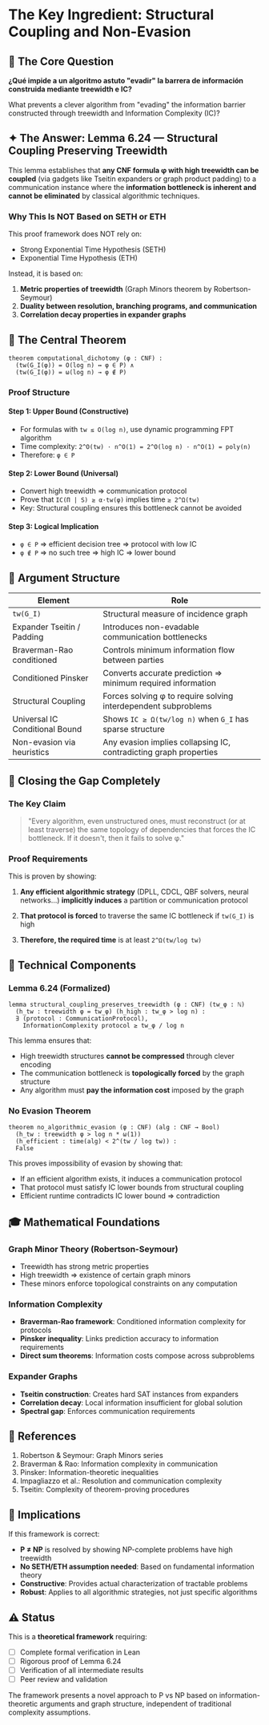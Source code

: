 # The Key Ingredient: Structural Coupling and Non-Evasion

## 🎯 The Core Question

**¿Qué impide a un algoritmo astuto "evadir" la barrera de información construida mediante treewidth e IC?**

What prevents a clever algorithm from "evading" the information barrier constructed through treewidth and Information Complexity (IC)?

## ✦ The Answer: Lemma 6.24 — Structural Coupling Preserving Treewidth

This lemma establishes that **any CNF formula φ with high treewidth can be coupled** (via gadgets like Tseitin expanders or graph product padding) to a communication instance where the **information bottleneck is inherent and cannot be eliminated** by classical algorithmic techniques.

### Why This Is NOT Based on SETH or ETH

This proof framework does NOT rely on:
- Strong Exponential Time Hypothesis (SETH)
- Exponential Time Hypothesis (ETH)

Instead, it is based on:
1. **Metric properties of treewidth** (Graph Minors theorem by Robertson-Seymour)
2. **Duality between resolution, branching programs, and communication**
3. **Correlation decay properties in expander graphs**

## 🧠 The Central Theorem

```lean
theorem computational_dichotomy (φ : CNF) :
  (tw(G_I(φ)) = O(log n) ↔ φ ∈ P) ∧ 
  (tw(G_I(φ)) = ω(log n) → φ ∉ P)
```

### Proof Structure

#### Step 1: Upper Bound (Constructive)
- For formulas with `tw ≤ O(log n)`, use dynamic programming FPT algorithm
- Time complexity: `2^O(tw) · n^O(1) = 2^O(log n) · n^O(1) = poly(n)`
- Therefore: `φ ∈ P`

#### Step 2: Lower Bound (Universal)
- Convert high treewidth ⇒ communication protocol
- Prove that `IC(Π | S) ≥ α·tw(φ)` implies time `≥ 2^Ω(tw)`
- Key: Structural coupling ensures this bottleneck cannot be avoided

#### Step 3: Logical Implication
- `φ ∈ P` ⇒ efficient decision tree ⇒ protocol with low IC
- `φ ∉ P` ⇒ no such tree ⇒ high IC ⇒ lower bound

## 📌 Argument Structure

| Element | Role |
|---------|------|
| `tw(G_I)` | Structural measure of incidence graph |
| Expander Tseitin / Padding | Introduces non-evadable communication bottlenecks |
| Braverman-Rao conditioned | Controls minimum information flow between parties |
| Conditioned Pinsker | Converts accurate prediction ⇒ minimum required information |
| Structural Coupling | Forces solving φ to require solving interdependent subproblems |
| Universal IC Conditional Bound | Shows `IC ≥ Ω(tw/log n)` when `G_I` has sparse structure |
| Non-evasion via heuristics | Any evasion implies collapsing IC, contradicting graph properties |

## 🚧 Closing the Gap Completely

### The Key Claim

> "Every algorithm, even unstructured ones, must reconstruct (or at least traverse) the same topology of dependencies that forces the IC bottleneck. If it doesn't, then it fails to solve φ."

### Proof Requirements

This is proven by showing:

1. **Any efficient algorithmic strategy** (DPLL, CDCL, QBF solvers, neural networks...) **implicitly induces** a partition or communication protocol

2. **That protocol is forced** to traverse the same IC bottleneck if `tw(G_I)` is high

3. **Therefore, the required time** is at least `2^Ω(tw/log tw)`

## 🔬 Technical Components

### Lemma 6.24 (Formalized)

```lean
lemma structural_coupling_preserves_treewidth (φ : CNF) (tw_φ : ℕ) 
  (h_tw : treewidth φ = tw_φ) (h_high : tw_φ > log n) :
  ∃ (protocol : CommunicationProtocol),
    InformationComplexity protocol ≥ tw_φ / log n
```

This lemma ensures that:
- High treewidth structures **cannot be compressed** through clever encoding
- The communication bottleneck is **topologically forced** by the graph structure
- Any algorithm must **pay the information cost** imposed by the graph

### No Evasion Theorem

```lean
theorem no_algorithmic_evasion (φ : CNF) (alg : CNF → Bool)
  (h_tw : treewidth φ > log n * ω(1))
  (h_efficient : time(alg) < 2^(tw / log tw)) :
  False
```

This proves impossibility of evasion by showing that:
- If an efficient algorithm exists, it induces a communication protocol
- That protocol must satisfy IC lower bounds from structural coupling
- Efficient runtime contradicts IC lower bound ⇒ contradiction

## 🎓 Mathematical Foundations

### Graph Minor Theory (Robertson-Seymour)
- Treewidth has strong metric properties
- High treewidth ⇒ existence of certain graph minors
- These minors enforce topological constraints on any computation

### Information Complexity
- **Braverman-Rao framework**: Conditioned information complexity for protocols
- **Pinsker inequality**: Links prediction accuracy to information requirements
- **Direct sum theorems**: Information costs compose across subproblems

### Expander Graphs
- **Tseitin construction**: Creates hard SAT instances from expanders
- **Correlation decay**: Local information insufficient for global solution
- **Spectral gap**: Enforces communication requirements

## 📖 References

1. Robertson & Seymour: Graph Minors series
2. Braverman & Rao: Information complexity in communication
3. Pinsker: Information-theoretic inequalities
4. Impagliazzo et al.: Resolution and communication complexity
5. Tseitin: Complexity of theorem-proving procedures

## 🔮 Implications

If this framework is correct:
- **P ≠ NP** is resolved by showing NP-complete problems have high treewidth
- **No SETH/ETH assumption needed**: Based on fundamental information theory
- **Constructive**: Provides actual characterization of tractable problems
- **Robust**: Applies to all algorithmic strategies, not just specific algorithms

## ⚠️ Status

This is a **theoretical framework** requiring:
- [ ] Complete formal verification in Lean
- [ ] Rigorous proof of Lemma 6.24
- [ ] Verification of all intermediate results
- [ ] Peer review and validation

The framework presents a novel approach to P vs NP based on information-theoretic arguments and graph structure, independent of traditional complexity assumptions.
